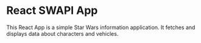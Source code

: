 # React SWAPI App

This React App is a simple Star Wars information application. It fetches and displays data about characters and vehicles.
